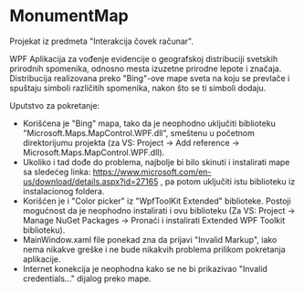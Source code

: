 # MonumentMap
Projekat iz predmeta "Interakcija čovek računar".

WPF Aplikacija za vođenje evidencije o geografskoj distribuciji svetskih prirodnih spomenika, odnosno mesta izuzetne prirodne lepote i značaja. Distribucija realizovana preko "Bing"-ove mape sveta na koju se prevlače i spuštaju simboli različitih spomenika, nakon što se ti simboli dodaju.

Uputstvo za pokretanje:
- Korišćena je "Bing" mapa, tako da je neophodno uključiti biblioteku "Microsoft.Maps.MapControl.WPF.dll", smeštenu u početnom direktorijumu projekta (za VS: Project -> Add reference -> Microsoft.Maps.MapControl.WPF.dll).
- Ukoliko i tad dođe do problema, najbolje bi bilo skinuti i instalirati mape sa sledećeg linka:
https://www.microsoft.com/en-us/download/details.aspx?id=27165 , pa potom uključiti istu biblioteku iz instalacionog foldera.
- Korišćen je i "Color picker" iz "WpfToolKit Extended" biblioteke. Postoji mogućnost da je neophodno instalirati i ovu biblioteku (Za VS: Project -> Manage NuGet Packages -> Pronaći i instalirati Extended WPF Toolkit biblioteku).
- MainWindow.xaml file ponekad zna da prijavi "Invalid Markup", iako nema nikakve greške i ne bude nikakvih problema prilikom pokretanja aplikacije.
- Internet konekcija je neophodna kako se ne bi prikazivao "Invalid credentials..." dijalog preko mape. 
